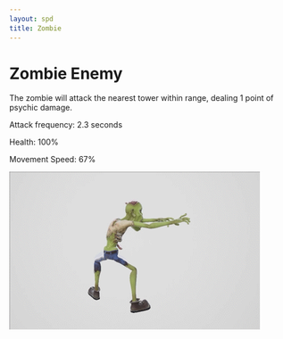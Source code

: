 ```yaml
---
layout: spd
title: Zombie
---
```


# Zombie Enemy

The zombie will attack the nearest tower within range, dealing 1 point of psychic damage.

Attack frequency: 2.3 seconds

Health: 100%

Movement Speed: 67%

<img src="/assets/images/spd/enemy-zombie.gif" width="449" height="283">
